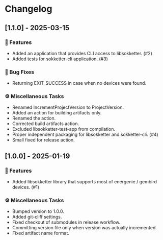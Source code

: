 # Changelog

## [1.1.0] - 2025-03-15

### 🚀 Features

- Added an application that provides CLI access to libsokketter. (#2)
- Added tests for sokketter-cli application. (#3)

### 🐛 Bug Fixes

- Returning EXIT_SUCCESS in case when no devices were found.

### ⚙️ Miscellaneous Tasks

- Renamed IncrementProjectVersion to ProjectVersion.
- Added an action for building artifacts only.
- Renamed the action.
- Corrected build artifacts action.
- Excluded libsokketter-test-app from compilation.
- Proper independent packaging for libsokketter and sokketter-cli. (#4)
- Small fixed for release action.

## [1.0.0] - 2025-01-19

### 🚀 Features

- Added libsokketter library that supports most of energenie / gembird devices. (#1)

### ⚙️ Miscellaneous Tasks

- Bumped version to 1.0.0.
- Added git-cliff settings.
- Fixed checkout of submodules in release workflow.
- Committing version file only when version was actually incremented.
- Fixed artifact name format.

<!-- generated by git-cliff -->
